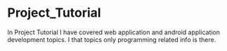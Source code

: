 # Project_Tutorial
In Project Tutorial I have covered web application and android application development topics. I that topics only programming related info is there.
